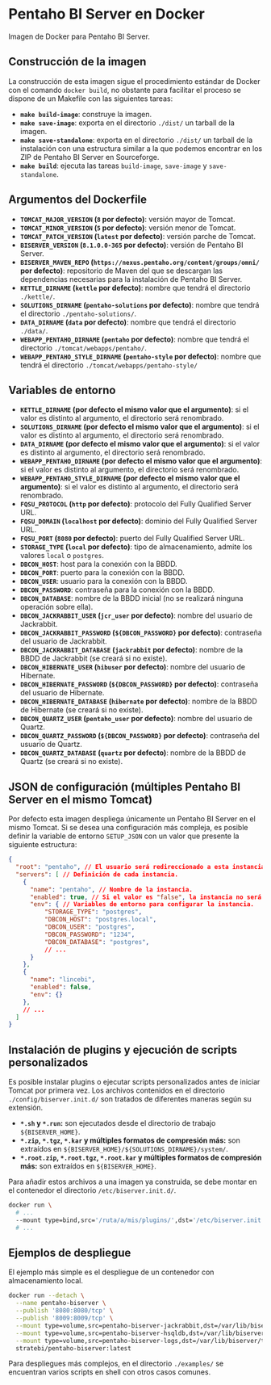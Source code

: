 # Pentaho BI Server en Docker

Imagen de Docker para Pentaho BI Server.

## Construcción de la imagen

La construcción de esta imagen sigue el procedimiento estándar de Docker con el comando `docker build`, no obstante para facilitar el proceso se dispone de un Makefile con las siguientes tareas:

 * **`make build-image`**: construye la imagen.
 * **`make save-image`**: exporta en el directorio `./dist/` un tarball de la imagen.
 * **`make save-standalone`**: exporta en el directorio `./dist/` un tarball de la instalación con una estructura similar a la que podemos encontrar en los ZIP de Pentaho BI Server en Sourceforge.
 * **`make build`**: ejecuta las tareas `build-image`, `save-image` y `save-standalone`.

## Argumentos del Dockerfile

 * **`TOMCAT_MAJOR_VERSION` (`8` por defecto)**: versión mayor de Tomcat.
 * **`TOMCAT_MINOR_VERSION` (`5` por defecto)**: versión menor de Tomcat.
 * **`TOMCAT_PATCH_VERSION` (`latest` por defecto)**: versión parche de Tomcat.
 * **`BISERVER_VERSION` (`8.1.0.0-365` por defecto)**: versión de Pentaho BI Server.
 * **`BISERVER_MAVEN_REPO` (`https://nexus.pentaho.org/content/groups/omni/` por defecto)**: repositorio de Maven del que se descargan las dependencias necesarias para la instalación de Pentaho BI Server.
 * **`KETTLE_DIRNAME` (`kettle` por defecto)**: nombre que tendrá el directorio `./kettle/`.
 * **`SOLUTIONS_DIRNAME` (`pentaho-solutions` por defecto)**: nombre que tendrá el directorio `./pentaho-solutions/`.
 * **`DATA_DIRNAME` (`data` por defecto)**: nombre que tendrá el directorio `./data/`.
 * **`WEBAPP_PENTAHO_DIRNAME` (`pentaho` por defecto)**: nombre que tendrá el directorio `./tomcat/webapps/pentaho/`.
 * **`WEBAPP_PENTAHO_STYLE_DIRNAME` (`pentaho-style` por defecto)**: nombre que tendrá el directorio `./tomcat/webapps/pentaho-style/`

## Variables de entorno

 * **`KETTLE_DIRNAME` (por defecto el mismo valor que el argumento)**: si el valor es distinto al argumento, el directorio será renombrado.
 * **`SOLUTIONS_DIRNAME` (por defecto el mismo valor que el argumento)**: si el valor es distinto al argumento, el directorio será renombrado.
 * **`DATA_DIRNAME` (por defecto el mismo valor que el argumento)**: si el valor es distinto al argumento, el directorio será renombrado.
 * **`WEBAPP_PENTAHO_DIRNAME` (por defecto el mismo valor que el argumento)**: si el valor es distinto al argumento, el directorio será renombrado.
 * **`WEBAPP_PENTAHO_STYLE_DIRNAME` (por defecto el mismo valor que el argumento)**: si el valor es distinto al argumento, el directorio será renombrado.
 * **`FQSU_PROTOCOL` (`http` por defecto)**: protocolo del Fully Qualified Server URL.
 * **`FQSU_DOMAIN` (`localhost` por defecto)**: dominio del Fully Qualified Server URL.
 * **`FQSU_PORT` (`8080` por defecto)**: puerto del Fully Qualified Server URL.
 * **`STORAGE_TYPE` (`local` por defecto)**: tipo de almacenamiento, admite los valores `local` o `postgres`.
 * **`DBCON_HOST`**: host para la conexión con la BBDD.
 * **`DBCON_PORT`**: puerto para la conexión con la BBDD.
 * **`DBCON_USER`**: usuario para la conexión con la BBDD.
 * **`DBCON_PASSWORD`**: contraseña para la conexión con la BBDD.
 * **`DBCON_DATABASE`**: nombre de la BBDD inicial (no se realizará ninguna operación sobre ella).
 * **`DBCON_JACKRABBIT_USER` (`jcr_user` por defecto)**: nombre del usuario de Jackrabbit.
 * **`DBCON_JACKRABBIT_PASSWORD` (`${DBCON_PASSWORD}` por defecto)**: contraseña del usuario de Jackrabbit.
 * **`DBCON_JACKRABBIT_DATABASE` (`jackrabbit` por defecto)**: nombre de la BBDD de Jackrabbit (se creará si no existe).
 * **`DBCON_HIBERNATE_USER` (`hibuser` por defecto)**: nombre del usuario de Hibernate.
 * **`DBCON_HIBERNATE_PASSWORD` (`${DBCON_PASSWORD}` por defecto)**: contraseña del usuario de Hibernate.
 * **`DBCON_HIBERNATE_DATABASE` (`hibernate` por defecto)**: nombre de la BBDD de Hibernate (se creará si no existe).
 * **`DBCON_QUARTZ_USER` (`pentaho_user` por defecto)**: nombre del usuario de Quartz.
 * **`DBCON_QUARTZ_PASSWORD` (`${DBCON_PASSWORD}` por defecto)**: contraseña del usuario de Quartz.
 * **`DBCON_QUARTZ_DATABASE` (`quartz` por defecto)**: nombre de la BBDD de Quartz (se creará si no existe).

## JSON de configuración (múltiples Pentaho BI Server en el mismo Tomcat)

Por defecto esta imagen despliega únicamente un Pentaho BI Server en el mismo Tomcat. Si se desea una configuración más compleja, es posible definir la variable de entorno `SETUP_JSON` con un valor que presente la siguiente estructura:

```json
{
  "root": "pentaho", // El usuario será redireccionado a esta instancia si accede desde la raíz.
  "servers": [ // Definición de cada instancia.
    {
      "name": "pentaho", // Nombre de la instancia.
      "enabled": true, // Si el valor es "false", la instancia no será configurada.
      "env": { // Variables de entorno para configurar la instancia.
          "STORAGE_TYPE": "postgres",
          "DBCON_HOST": "postgres.local",
          "DBCON_USER": "postgres",
          "DBCON_PASSWORD": "1234",
          "DBCON_DATABASE": "postgres",
          // ...
      }
    },
    {
      "name": "lincebi",
      "enabled": false,
      "env": {}
    },
    // ...
  ]
}
```

## Instalación de plugins y ejecución de scripts personalizados

Es posible instalar plugins o ejecutar scripts personalizados antes de iniciar Tomcat por primera vez. Los archivos contenidos en el directorio `./config/biserver.init.d/` son tratados de diferentes maneras según su extensión.

 * **`*.sh` y `*.run`:** son ejecutados desde el directorio de trabajo `${BISERVER_HOME}`.
 * **`*.zip`, `*.tgz`, `*.kar` y múltiples formatos de compresión más:** son extraídos en `${BISERVER_HOME}/${SOLUTIONS_DIRNAME}/system/`.
 * **`*.root.zip`, `*.root.tgz`, `*.root.kar` y múltiples formatos de compresión más:** son extraídos en `${BISERVER_HOME}`.

Para añadir estos archivos a una imagen ya construida, se debe montar en el contenedor el directorio `/etc/biserver.init.d/`.

```sh
docker run \
  # ...
  --mount type=bind,src='/ruta/a/mis/plugins/',dst='/etc/biserver.init.d/',ro \
  # ...
```

## Ejemplos de despliegue

El ejemplo más simple es el despliegue de un contenedor con almacenamiento local.

```sh
docker run --detach \
  --name pentaho-biserver \
  --publish '8080:8080/tcp' \
  --publish '8009:8009/tcp' \
  --mount type=volume,src=pentaho-biserver-jackrabbit,dst=/var/lib/biserver/pentaho-solutions/system/jackrabbit/repository/ \
  --mount type=volume,src=pentaho-biserver-hsqldb,dst=/var/lib/biserver/data/hsqldb/ \
  --mount type=volume,src=pentaho-biserver-logs,dst=/var/lib/biserver/tomcat/logs/ \
  stratebi/pentaho-biserver:latest
```

Para despliegues más complejos, en el directorio `./examples/` se encuentran varios scripts en shell con otros casos comunes.
